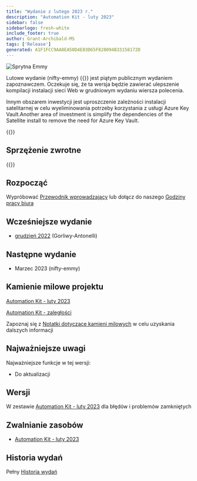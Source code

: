 ```yaml
---
title: "Wydanie z lutego 2023 r."
description: "Automation Kit - luty 2023"
sidebar: false
sidebarlogo: fresh-white
include_footer: true
author: Grant-Archibald-MS
tags: ['Release']
generated: A1F1FCC9AA8EA50D4E03D65F828094B33158172D
---
```


<div class="optional">

![Sprytna Emmy](/images/nifty-emmy.png)

Lutowe wydanie (nifty-emmy) {{<product-name>}} jest piątym publicznym wydaniem zapoznawczem. Oczekuje się, że ta wersja będzie zawierać ulepszenie kompilacji instalacji sieci Web w grudniowym wydaniu wiersza polecenia.

Innym obszarem inwestycji jest uproszczenie zależności instalacji satelitarnej w celu wyeliminowania potrzeby korzystania z usługi Azure Key Vault.Another area of investment is simplify the dependencies of the Satellite install to remove the need for Azure Key Vault.

</div>

<div class="optional">

{{<presentationStyles>}}

## Sprzężenie zwrotne

{{<questions name="/content/pl/releases/feburary-2023.json" completed="Dziękujemy za przekazanie opinii" showNavigationButtons="false" locale="pl">}}

</div>

<div class="optional">

## Rozpocząć

Wypróbować [Przewodnik wprowadzający](/pl/get-started) lub dołącz do naszego [Godziny pracy biura](/pl/office-hours)

## Wcześniejsze wydanie

- [grudzień 2022](/pl/releases/december-2022) (Gorliwy-Antonelli)

## Następne wydanie

- Marzec 2023 (nifty-emmy)

## Kamienie milowe projektu

[Automation Kit - luty 2023](https://github.com/orgs/microsoft/projects/486/views/9)

[Automation Kit - zaległości](https://github.com/orgs/microsoft/projects/486/views/1)

Zapoznaj się z [Notatki dotyczące kamieni milowych](/pl/releases/milestones) w celu uzyskania dalszych informacji

## Najważniejsze uwagi

Najważniejsze funkcje w tej wersji:

- Do aktualizacji

## Wersji

W zestawie [Automation Kit - luty 2023](https://github.com/microsoft/powercat-automation-kit/releases/tag/AutomationKit-February2023) dla błędów i problemów zamkniętych

## Zwalnianie zasobów

- [Automation Kit - luty 2023](https://github.com/microsoft/powercat-automation-kit/releases/tag/AutomationKit-February2023)

## Historia wydań

Pełny [Historia wydań](/pl/releases)

</div>
